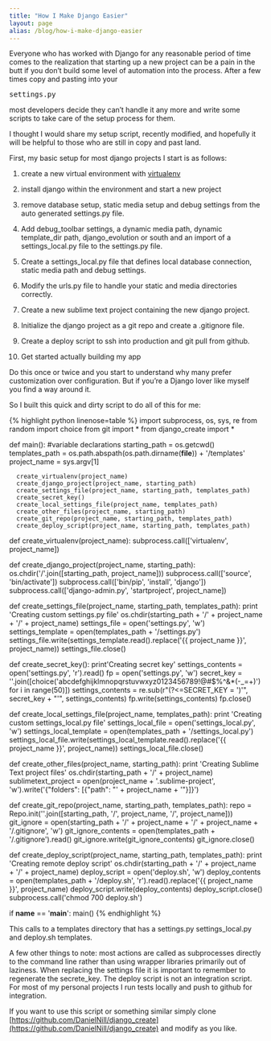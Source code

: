 ```yaml
---
title: "How I Make Django Easier"
layout: page
alias: /blog/how-i-make-django-easier
---
```

Everyone who has worked with Django for any reasonable period of time comes to the realization that starting up a new project can be a pain in the butt if you don’t build some level of automation into the process.  After a few times copy and pasting into your <pre>settings.py</pre> most developers decide they can’t handle it any more and write some scripts to take care of the setup process for them.

I thought I would share my setup script, recently modified, and hopefully it will be helpful to those who are still in copy and past land.

First, my basic setup for most django projects I start is as follows:

1)   create a new virtual environment with [virtualenv](https://pypi.python.org/pypi/virtualenv)

2)   install django within the environment and start a new project

3)   remove database setup, static media setup and debug settings from the auto generated settings.py file.

4)   Add debug\_toolbar settings, a dynamic media path, dynamic template\_dir path,  django\_evolution or south and an import of a settings\_local.py file to the settings.py file.

5)   Create a settings\_local.py file that defines local database connection, static media path and debug settings.

6)   Modify the urls.py file to handle your static and media directories correctly.

7)   Create a new sublime text project containing the new django project.

8)   Initialize the django project as a git repo  and create a .gitignore file.

9)   Create a deploy script to ssh into production and git pull from github.

10)  Get started actually building my app

Do this once or twice and you start to understand why many prefer customization over configuration.  But if you’re a Django lover like myself you find a way around it.

So I built this quick and dirty script to do all of this for me:

{% highlight python linenose=table %}
  import subprocess, os, sys, re
  from random import choice
  from git import *
  from django_create import *

  def main():
      #variable declarations
      starting_path = os.getcwd()
      templates_path = os.path.abspath(os.path.dirname(__file__)) + '/templates'
      project_name = sys.argv[1]

      create_virtualenv(project_name)
      create_django_project(project_name, starting_path)
      create_settings_file(project_name, starting_path, templates_path)
      create_secret_key()
      create_local_settings_file(project_name, templates_path)
      create_other_files(project_name, starting_path)
      create_git_repo(project_name, starting_path, templates_path)
      create_deploy_script(project_name, starting_path, templates_path)

  def create_virtualenv(project_name):
      subprocess.call(['virtualenv', project_name])

  def create_django_project(project_name, starting_path):
      os.chdir('/'.join([starting_path, project_name]))
      subprocess.call(['source', 'bin/activate'])
      subprocess.call(['bin/pip', 'install', 'django'])
      subprocess.call(['django-admin.py', 'startproject', project_name])

  def create_settings_file(project_name, starting_path, templates_path):
      print 'Creating custom settings.py file'
      os.chdir(starting_path + '/' + project_name + '/' + project_name)
      settings_file = open('settings.py', 'w')
      settings_template = open(templates_path + '/settings.py')
      settings_file.write(settings_template.read().replace('{{ project_name }}', project_name))
      settings_file.close()

  def create_secret_key():
      print'Creating secret key'
      settings_contents = open('settings.py', 'r').read()
      fp = open('settings.py', 'w')
      secret_key = ''.join([choice('abcdefghijklmnopqrstuvwxyz0123456789!@#$%^&*(-_=+)') for i in range(50)])
      settings_contents = re.sub(r"(?<=SECRET_KEY = ')'", secret_key + "'", settings_contents)
      fp.write(settings_contents)
      fp.close()

  def create_local_settings_file(project_name, templates_path):
      print 'Creating custom settings_local.py file'
      settings_local_file = open('settings_local.py', 'w')
      settings_local_template = open(templates_path + '/settings_local.py')
      settings_local_file.write(settings_local_template.read().replace('{{ project_name }}', project_name))
      settings_local_file.close()

  def create_other_files(project_name, starting_path):
      print 'Creating Sublime Text project files'
      os.chdir(starting_path + '/' + project_name)
      sublimetext_project = open(project_name + '.sublime-project', 'w').write('{"folders": [{"path": "' + project_name + '"}]}')

  def create_git_repo(project_name, starting_path, templates_path):
      repo = Repo.init(''.join([starting_path, '/', project_name, '/', project_name]))
      git_ignore = open(starting_path + '/' + project_name + '/' + project_name + '/.gitignore', 'w')
      git_ignore_contents = open(templates_path + '/.gitignore').read()
      git_ignore.write(git_ignore_contents)
      git_ignore.close()

  def create_deploy_script(project_name, starting_path, templates_path):
      print 'Creating remote deploy script'
      os.chdir(starting_path + '/' + project_name + '/' + project_name)
      deploy_script = open('deploy.sh', 'w')
      deploy_contents = open(templates_path + '/deploy.sh', 'r').read().replace('{{ project_name }}', project_name)
      deploy_script.write(deploy_contents)
      deploy_script.close()
      subprocess.call('chmod 700 deploy.sh')

  if __name__ == '__main__':
      main()
{% endhighlight %}

This calls to a templates directory that has a settings.py settings_local.py and deploy.sh templates.

A few other things to note: most actions are called as subprocesses directly to the command line rather than using wrapper libraries primarily out of laziness.  When replacing the settings file it is important to remember to regenerate the secrete_key.  The deploy script is not an integration script.  For most of my personal projects I run tests locally and push to github for integration.

If you want to use this script or something similar simply clone [https://github.com/DanielNill/django_create](https://github.com/DanielNill/django_create) and modify as you like.
